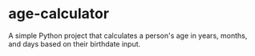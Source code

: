 # age-calculator
A simple Python project that calculates a person's age in years, months, and days based on their birthdate input.
